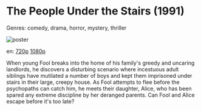 # The People Under the Stairs (1991)

Genres: comedy, drama, horror, mystery, thriller

![poster](http://image.tmdb.org/t/p/w500/63oTveDo5aMRNPpHalE0V1jAAse.jpg)

en:
  [720p](magnet:?xt=urn:btih:CD0482780AEC3D9BE2A4CC1517A8EABC9DC1AD78&tr=udp://glotorrents.pw:6969/announce&tr=udp://tracker.opentrackr.org:1337/announce&tr=udp://torrent.gresille.org:80/announce&tr=udp://tracker.openbittorrent.com:80&tr=udp://tracker.coppersurfer.tk:6969&tr=udp://tracker.leechers-paradise.org:6969&tr=udp://p4p.arenabg.ch:1337&tr=udp://tracker.internetwarriors.net:1337)
  [1080p](magnet:?xt=urn:btih:ABD48152F5C178542E19AF47A40C59C5608D3221&tr=udp://glotorrents.pw:6969/announce&tr=udp://tracker.opentrackr.org:1337/announce&tr=udp://torrent.gresille.org:80/announce&tr=udp://tracker.openbittorrent.com:80&tr=udp://tracker.coppersurfer.tk:6969&tr=udp://tracker.leechers-paradise.org:6969&tr=udp://p4p.arenabg.ch:1337&tr=udp://tracker.internetwarriors.net:1337)
  


When young Fool breaks into the home of his family's greedy and uncaring landlords, he discovers a disturbing scenario where incestuous adult siblings have mutilated a number of boys and kept them imprisoned under stairs in their large, creepy house. As Fool attempts to flee before the psychopaths can catch him, he meets their daughter, Alice, who has been spared any extreme discipline by her deranged parents. Can Fool and Alice escape before it's too late?